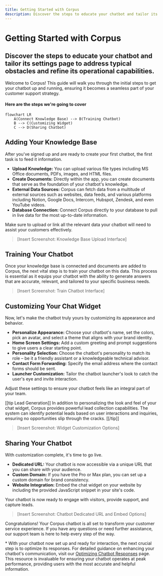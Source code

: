 ```yaml
---
title: Getting Started with Corpus
description: Discover the steps to educate your chatbot and tailor its settings page to address typical obstacles and refine its operational capabilities.
---
```


# Getting Started with Corpus
## Discover the steps to educate your chatbot and tailor its settings page to address typical obstacles and refine its operational capabilities.

Welcome to Corpus! This guide will walk you through the initial steps to get your chatbot up and running, ensuring it becomes a seamless part of your customer support strategy.

#### Here are the steps we're going to cover

```mermaid
flowchart LR 
    A(Connect Knowledge Base) --> B(Training Chatbot)
    B --> C(Customizing Widget)
    C --> D(Sharing Chatbot)
```

## Adding Your Knowledge Base

After you've signed up and are ready to create your first chatbot, the first task is to feed it information.

- **Upload Knowledge:** You can upload various file types including MS Office documents, PDFs, images, and HTML files.
- **Create Documents:** Directly within the app, you can create documents that serve as the foundation of your chatbot's knowledge.
- **External Data Sources:** Corpus can fetch data from a multitude of external sources such as websites, data feeds, and various platforms including Notion, Google Docs, Intercom, Hubspot, Zendesk, and even YouTube videos.
- **Database Connection:** Connect Corpus directly to your database to pull in live data for the most up-to-date information.

Make sure to upload or link all the relevant data your chatbot will need to assist your customers effectively.

> [Insert Screenshot: Knowledge Base Upload Interface]

## Training Your Chatbot

Once your knowledge base is connected and documents are added to Corpus, the next vital step is to train your chatbot on this data. This process is essential as it equips your chatbot with the ability to generate answers that are accurate, relevant, and tailored to your specific business needs.

> [Insert Screenshot: Train Chatbot Interface]

## Customizing Your Chat Widget

Now, let's make the chatbot truly yours by customizing its appearance and behavior.

- **Personalize Appearance:** Choose your chatbot's name, set the colors, pick an avatar, and select a theme that aligns with your brand identity.
- **Home Screen Settings:** Add a custom greeting and prompt suggestions to give users a clear starting point.
- **Personality Selection:** Choose the chatbot's personality to match its role – be it a friendly assistant or a knowledgeable technical advisor.
- **Contact Form Forwarding:** Specify the email address where the contact forms should be sent.
- **Launcher Customization:** Tailor the chatbot launcher's look to catch the user's eye and invite interaction.

Adjust these settings to ensure your chatbot feels like an integral part of your team.

[[tip Lead Generation]]
In addition to personalizing the look and feel of your chat widget, Corpus provides powerful lead collection capabilities. The system can identify potential leads based on user interactions and inquiries, ensuring no opportunities slip through the cracks.
[[/tip]]

> [Insert Screenshot: Widget Customization Options]

## Sharing Your Chatbot

With customization complete, it's time to go live.

- **Dedicated URL:** Your chatbot is now accessible via a unique URL that you can share with your audience.
- **Custom Domain:** If you have the Pro or Max plan, you can set up a custom domain for brand consistency.
- **Website Integration:** Embed the chat widget on your website by including the provided JavaScript snippet in your site's code.

Your chatbot is now ready to engage with visitors, provide support, and capture leads.

> [Insert Screenshot: Chatbot Dedicated URL and Embed Options]

Congratulations! Your Corpus chatbot is all set to transform your customer service experience. If you have any questions or need further assistance, our support team is here to help every step of the way.

\* With your chatbot now set up and ready for interaction, the next crucial step is to optimize its responses. For detailed guidance on enhancing your chatbot's communication, visit our [Optimizing Chatbot Responses](/overview/optimize-response-quality.md) page. This resource is invaluable for ensuring your chatbot operates at peak performance, providing users with the most accurate and helpful information.

